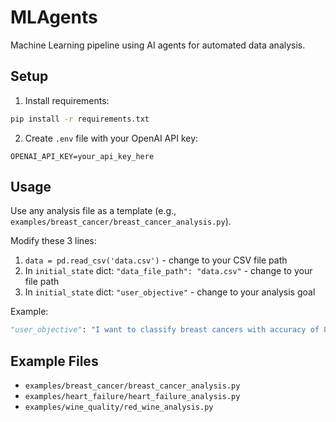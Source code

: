 # MLAgents

Machine Learning pipeline using AI agents for automated data analysis.

## Setup

1. Install requirements:
```bash
pip install -r requirements.txt
```

2. Create `.env` file with your OpenAI API key:
```
OPENAI_API_KEY=your_api_key_here
```

## Usage

Use any analysis file as a template (e.g., `examples/breast_cancer/breast_cancer_analysis.py`). 

Modify these 3 lines:
1. `data = pd.read_csv('data.csv')` - change to your CSV file path
2. In `initial_state` dict: `"data_file_path": "data.csv"` - change to your file path  
3. In `initial_state` dict: `"user_objective"` - change to your analysis goal

Example:
```python
"user_objective": "I want to classify breast cancers with accuracy of 80%"
```

## Example Files
- `examples/breast_cancer/breast_cancer_analysis.py`
- `examples/heart_failure/heart_failure_analysis.py` 
- `examples/wine_quality/red_wine_analysis.py`